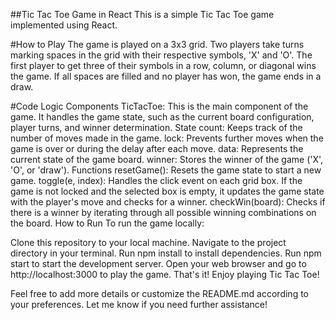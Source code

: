 ##Tic Tac Toe Game in React
This is a simple Tic Tac Toe game implemented using React.

#How to Play
The game is played on a 3x3 grid. Two players take turns marking spaces in the grid with their respective symbols, 'X' and 'O'. The first player to get three of their symbols in a row, column, or diagonal wins the game. If all spaces are filled and no player has won, the game ends in a draw.

#Code Logic
Components
TicTacToe: This is the main component of the game. It handles the game state, such as the current board configuration, player turns, and winner determination.
State
count: Keeps track of the number of moves made in the game.
lock: Prevents further moves when the game is over or during the delay after each move.
data: Represents the current state of the game board.
winner: Stores the winner of the game ('X', 'O', or 'draw').
Functions
resetGame(): Resets the game state to start a new game.
toggle(e, index): Handles the click event on each grid box. If the game is not locked and the selected box is empty, it updates the game state with the player's move and checks for a winner.
checkWin(board): Checks if there is a winner by iterating through all possible winning combinations on the board.
How to Run
To run the game locally:

Clone this repository to your local machine.
Navigate to the project directory in your terminal.
Run npm install to install dependencies.
Run npm start to start the development server.
Open your web browser and go to http://localhost:3000 to play the game.
That's it! Enjoy playing Tic Tac Toe!

Feel free to add more details or customize the README.md according to your preferences. Let me know if you need further assistance!
